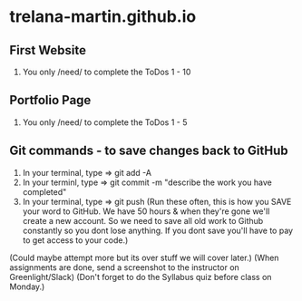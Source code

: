 # trelana-martin.github.io

## First Website
1) You only /need/ to complete the ToDos 1 - 10

## Portfolio Page
1) You only /need/ to complete the ToDos 1 - 5

## Git commands - to save changes back to GitHub
1) In your terminal, type => git add -A
2) In your terminl, type => git commit -m "describe the work you have completed"
3) In your terminal, type => git push
(Run these often, this is how you SAVE your word to GitHub. 
We have 50 hours & when they're gone we'll create a new account.
So we need to save all old work to Github constantly so you dont lose anything.
If you dont save you'll have to pay to get access to your code.)

(Could maybe attempt more but its over stuff we will cover later.)
(When assignments are done, send a screenshot to the instructor on Greenlight/Slack)
(Don't forget to do the Syllabus quiz before class on Monday.)
